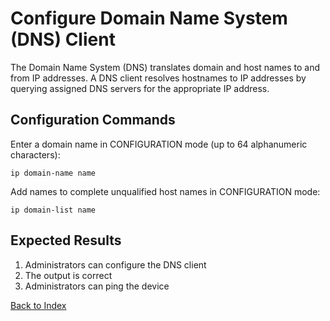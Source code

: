 # Configure Domain Name System (DNS) Client

The Domain Name System (DNS) translates domain and host names to and from IP addresses. A DNS client resolves hostnames to IP addresses by querying assigned DNS servers for the appropriate IP address.

## Configuration Commands

Enter a domain name in CONFIGURATION mode (up to 64 alphanumeric characters):

```
ip domain-name name
```

Add names to complete unqualified host names in CONFIGURATION mode:

```
ip domain-list name
```

## Expected Results

1. Administrators can configure the DNS client
2. The output is correct
3. Administrators can ping the device

[Back to Index](index.md)

